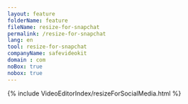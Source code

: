 ```yaml
---
layout: feature
folderName: feature
fileName: resize-for-snapchat
permalink: /resize-for-snapchat
lang: en
tool: resize-for-snapchat
companyName: safevideokit
domain : com
noBox: true
nobox: true
---
```


{% include VideoEditorIndex/resizeForSocialMedia.html %}

   